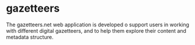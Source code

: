 # gazetteers
The gazetteers.net web application is developed o support users in working with different digital gazetteers, and to help them explore their content and metadata structure. 
